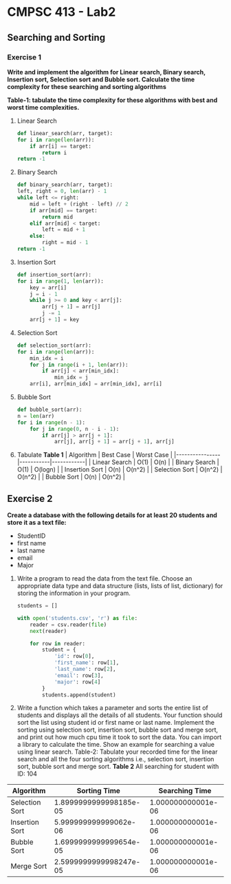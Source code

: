 # CMPSC 413 - Lab2 
## Searching and Sorting

### Exercise 1 
**Write and implement the algorithm for Linear search, Binary search, Insertion sort, Selection sort and Bubble sort. Calculate the time complexity for these searching and sorting algorithms**

**Table-1: tabulate the time complexity for these algorithms with best and worst time
complexities.**

1. Linear Search 
    ```python
    def linear_search(arr, target):
    for i in range(len(arr)):
        if arr[i] == target:
            return i
    return -1

    ```
2. Binary Search 
    ```python
    def binary_search(arr, target):
    left, right = 0, len(arr) - 1
    while left <= right:
        mid = left + (right - left) // 2
        if arr[mid] == target:
            return mid
        elif arr[mid] < target:
            left = mid + 1
        else:
            right = mid - 1
    return -1
    ```
3. Insertion Sort 
    ```python
    def insertion_sort(arr):
    for i in range(1, len(arr)):
        key = arr[i]
        j = i - 1
        while j >= 0 and key < arr[j]:
            arr[j + 1] = arr[j]
            j -= 1
        arr[j + 1] = key
    ```
4. Selection Sort
    ```python
    def selection_sort(arr):
    for i in range(len(arr)):
        min_idx = i
        for j in range(i + 1, len(arr)):
            if arr[j] < arr[min_idx]:
                min_idx = j
        arr[i], arr[min_idx] = arr[min_idx], arr[i]
    ```
5. Bubble Sort
    ```python
    def bubble_sort(arr):
    n = len(arr)
    for i in range(n - 1):
        for j in range(0, n - i - 1):
            if arr[j] > arr[j + 1]:
                arr[j], arr[j + 1] = arr[j + 1], arr[j]
    ```

6. Tabulate 
**Table 1**
| Algorithm      | Best Case | Worst Case |
|----------------|-----------|------------|
| Linear Search  | O(1)      | O(n)       |
| Binary Search  | O(1)      | O(logn)    |
| Insertion Sort | O(n)      | O(n^2)     |
| Selection Sort | O(n^2)    | O(n^2)     |
| Bubble Sort    | O(n)      | O(n^2)     |

## Exercise 2 
**Create a database with the following details for at least 20 students and store it as a text file:**
- StudentID
- first name
- last name
- email
- Major

1. Write a program to read the data from the text file. Choose an appropriate data type and data structure (lists, lists of list, dictionary) for storing the information in your program.
    ```python
    students = [] 

    with open('students.csv', 'r') as file:
        reader = csv.reader(file)
        next(reader)

        for row in reader:
            student = {
                'id': row[0],
                'first_name': row[1],
                'last_name': row[2], 
                'email': row[3],
                'major': row[4]
            }
            students.append(student)
    ```
2. Write a function which takes a parameter and sorts the entire list of students and displays all the details of all students. Your function should sort the list using student id or first name or last name. Implement the sorting using selection sort, insertion sort, bubble sort and merge sort, and print out how much cpu time it took to sort the data. You can import a library to calculate the time. Show an example for searching a value using linear search. Table-2: Tabulate your recorded time for the linear search and all the four sorting algorithms i.e., selection sort, insertion sort, bubble sort and merge sort.
**Table 2**
All searching for student with ID: 104

| **Algorithm**  | **Sorting Time**       | **Searching Time** |
|----------------|------------------------|--------------------|
| Selection Sort | 1.8999999999998185e-05 | 1.000000000001e-06 |
| Insertion Sort | 5.999999999999062e-06  | 1.000000000001e-06 |
| Bubble Sort    | 1.6999999999999654e-05 | 1.000000000001e-06 |
| Merge Sort     | 2.5999999999998247e-05 | 1.000000000001e-06 |
